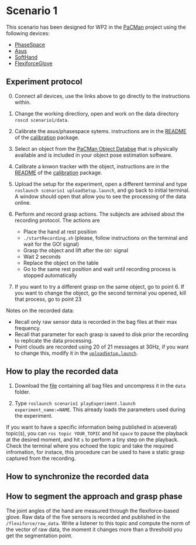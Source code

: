 # Scenario 1

This scenario has been designed for WP2 in the [PaCMan](http://www.pacman-project.eu/) project using the following devices:
* [PhaseSpace](http://www.phasespace.com/)
* [Asus](http://www.asus.com/Multimedia/Xtion_PRO_LIVE/)
* [SoftHand](http://www.qbrobotics.com/#!softhand/c1njg)
* [FlexiforceGlove](https://github.com/CentroEPiaggio/flexiforce-glove)


## Experiment protocol

0. Connect all devices, use the links above to go directly to the instructions within.

1. Change the working directiory, open and work on the data directory `roscd scenario1/data`.

2. Calibrate the asus/phasespace sytems. instructions are in the [README](https://github.com/CentroEPiaggio/calibration/blob/master/README.md) of the [calibration](https://github.com/CentroEPiaggio/calibration) package.

3. Select an object from the [PaCMan Object Databse](https://github.com/pacman-project/pacman-object-database) that is physically available and is included in your object pose estimation software.

4. Calibrate a knwon tracker with the object, instructions are in the [README](https://github.com/CentroEPiaggio/calibration/blob/master/README.md) of the [calibration](https://github.com/CentroEPiaggio/calibration) package.

5. Upload the setup for the experiment, open a different terminal and type `roslaunch scenario1 uploadSetup.launch`, and go back to initial terminal. A window should open that allow you to see the processing of the data online.

6. Perform and record grasp actions. The subjects are advised about the recording protocol. The actions are
	- Place the hand at rest position
	- `./startRecording.sh` (please, follow instructions on the terminal and wait for the GO! signal)
	- Grasp the object and lift after the `GO!` signal
	- Wait 2 seconds
	- Replace the object on the table
	- Go to the same rest position and wait until recording process is stopped automatically

7. If you want to try a different grasp on the same object, go to point 6. If you want to change the object, go the second terminal you opened, kill that process, go to point 23

Notes on the recorded data:
 - Recall only raw sensor data is recorded in the bag files at their max frequency. 
 - Recall that parameter for each grasp is saved to disk prior the recording to replicate the data processing. 
 - Point clouds are recorded using 20 of 21 messages at 30Hz, if you want to change this, modify it in the [`uploadSetup.launch`](scenario1/launch/uploadSetup.launch).

## How to play the recorded data

1. Download the [file](http://131.114.31.70:8080/share.cgi?ssid=0ERQVxL&fid=0ERQVxL&ep=LS0tLQ==) containing all bag files and uncompress it in the `data` folder.

2. Type `roslaunch scenario1 playExperiment.launch experiment_name:=NAME`. This already loads the parameters used during the experiment.

If you want to have a specific information being published in a(several) topic(s), you can `ros topic YOUR_TOPIC` and hit `space` to pause the playback at the desired moment, and hit `s` to perform a tiny step on the playback. Check the terminal where you echoed the topic and take the required infromation, for instace, this procedure can be used to have a static grasp captured from the recording.

## How to synchronize the recorded data

## How to segment the approach and grasp phase

The joint angles of the hand are measured through the flexiforce-based glove. Raw data of the five sensors is recorded and published in the `/flexiforce/raw_data`. Write a listener to this topic and compute the norm of the vector of raw data, the moment it changes more than a threshold you get the segmentation point.
